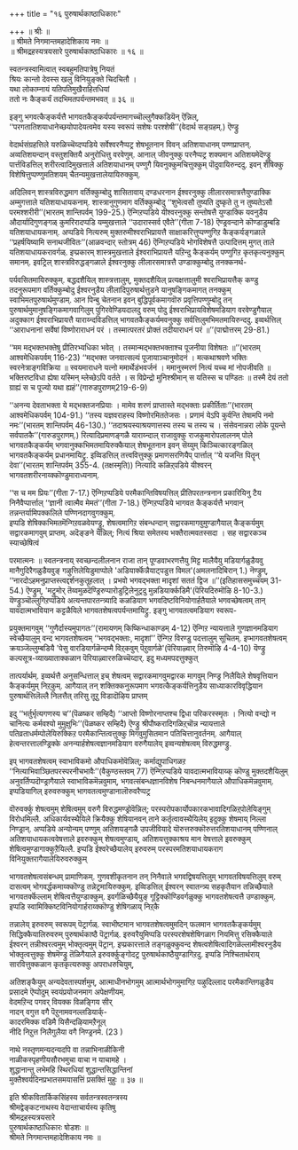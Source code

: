 +++
title = "१६ पुरुषार्थकाष्ठाधिकारः"

+++
॥ श्रीः ॥  
॥ श्रीमते निगमान्तमहादेशिकाय नमः ॥  
॥ श्रीमद्रहस्यत्रयसारे पुरुषार्थकाष्ठाधिकारः ॥ १६ ॥  

स्वतन्त्रस्वामित्वात् स्वबहुमतिपात्रेषु नियतं  
श्रियः कान्तो देवस्स खलु विनियुङ्क्ते चिदचितौ ।  
यथा लोकाम्नायं यतिपतिमुखैराहितधियां  
ततो नः कैङ्कर्यं तदभिमतपर्यन्तमभवत् ॥ ३६ ॥

इङ्गु भगवत्कैङ्कर्यत्तै भागवतकैङ्कर्यपर्यन्तमागच्चॊल्लुगैक्कडियॆन् ऎन्निल्, ‘‘परगतातिशयाधानेच्छयोपादेयत्वमेव यस्य स्वरूपं सशेषः परश्शेषी’’(वेदार्थ सङ्ग्रहम्.) ऎण्ड्रु

वेदार्थसंग्रहत्तिले यरुळिच्चॆय्दप्पडिये सर्वेश्वरनैप्पट्र शेषभूतनान विवन् अतिशयाधानम् पण्णप्राप्तन्. अव्वतिशयन्दान् वस्तुशक्तियै अनुरोधित्तु वरवेणुम्. आनाल् जीवनुक्कु परनैप्पट्र शक्यमान अतिशयमेदॆण्ड्रु पार्त्तविडत्तिल् शरीरत्वादिमुखत्ताले अतिशयाधानम् पण्णुगै यिवनुक्कुमचित्तुक्कुम् पॊदुवायिरुन्ददु. इवन् शेषिक्कु विशेषित्तुप्पण्णुमतिशयम् चैतन्यमुखत्तालेयायिरुक्कुम्.

अदिलिवन् शास्त्रविरुद्धमाग वर्तिक्कुम्बोदु शासितावाय् दण्डधरनान ईश्वरनुक्कु लीलारसमात्रत्तैयुण्डाक्कि अम्मुगत्ताले यतिशयाधायकनाम्. शास्त्रानुगुणमाग वर्तिक्कुम्बोदु ‘‘शुभेत्वसौ तुष्यति दुष्कृते तु न तुष्यतेऽसौ परमश्शरीरी’’(भारतम् शान्तिपर्वम् 199-25.) ऎन्गिऱप्पडिये यीश्वरनुक्कु सन्तोषत्तै युण्डाक्कि यवनुडैय औदार्यादिगुणङ्गळ् कुमरिरादप्पडि यम्मुखत्ताले ‘‘उदारास्सर्व एवैते’’(गीता 7-18) ऎण्ड्रवन्दाने कॊण्डाडुम्बडि यतिशयाधायकनाम्. अप्पडिये नित्यरुम् मुक्तरुमीश्वराभिप्रायत्तै साक्षाकरित्तुप्पण्णुगिऱ कैङ्कर्यङ्गळाले ‘‘प्रहर्षयिष्यामि सनाथजीवितः’’(आळवन्दार् स्तोत्रम् 46) ऎन्गिऱप्पडिये भोगविशेषत्तै उत्पादित्तम् मुगत् ताले यतिशयाधायकरावर्गळ्. इप्प्रकारम् शास्त्रमुखत्ताले ईश्वराभिप्रायत्तै यऱिन्दु कैङ्कर्यम् पण्णुगिऱ कृतकृत्यनुक्कुम् समानम्. इवट्रिल् शास्त्रविरुद्धङ्गळाले ईश्वरनुक्कु लीलारसमात्रत्तै उण्डाक्कुम्बोदु तनक्कनर्थ-

पर्यवसितमायिरुक्कुम्. बद्धदशैयिल् शास्त्रत्तालुम्, मुक्तदशैयिल् प्रत्यक्षत्तालुमी श्वराभिप्रायत्तैक् कण्डु तदनुरूपमाग वर्तिक्कुम्बोदु ईश्वरनुडैय लीलादिपुरुषार्थत्तुडने यानुषङ्गिकमागत् तनक्कुम् स्वाभिमतपुरुषार्थमुण्डाम्. आन पिन्बु चेतनान इवन् बुद्धिपूर्वकमागवॊरु प्रवृत्तिपण्णुम्बोदु तन् पुरुषार्थमुमानुषङ्गिकमागवागिलुम् पुगिरवेण्डियदालदु वरुम् पोदु ईश्वराभिप्रायविशेषमडियाग वरवेण्डुगैयाल् अदुक्काग ईश्वराभिप्रायत्तै याराय्न्दविडत्तिल् भागवतकैङ्कर्यमवनुक्कु सर्वत्तिलुमभिमतमायिरुन्ददु. इव्वर्थत्तिल् ‘‘आराधनानां सर्वेषां विष्णोराराधनं परं । तस्मात्परतरं प्रोक्तं तदीयाराधनं परं ॥’’(पाद्मोत्तरम् 29-81.)

‘‘मम मद्भक्तभक्तेषु प्रीतिरभ्यधिका भवेत् । तस्मान्मद्भक्तभक्ताश्च पूजनीया विशेषतः ॥’’(भारतम्  आश्वमेधिकपर्वम् 116-23) ‘‘मद्भक्त जनवात्सल्यं पूजायाञ्चानुमोदनं । मत्कथाश्रवणे भक्तिः स्वरनेत्राङ्गविक्रिया ॥ स्वयमाराधने यत्नो ममार्थेडंभवर्जनं । ममानुस्मरणं नित्यं यच्च मां नोपजीवति ॥ भक्तिरष्टविधा ह्येषा यस्मिन् म्लेच्छेऽपि वर्तते । स विप्रेन्द्रो मुनिश्श्रीमान् स यतिस्स च पण्डितः ॥ तस्मै देयं ततो ग्राह्यं स च पूज्यो यथा ह्यहं’’(गारुडपुराणम्219-6-9)

‘‘अनन्य देवताभक्ता ये मद्भक्तजनप्रियाः । मामेव शरणं प्राप्तास्ते मद्भक्ताः प्रकीर्तिताः’’(भारतम्  आश्वमेधिकपर्वम् 104-91.) ‘‘तस्य यज्ञवराहस्य विष्णोरमिततेजसः । प्रणामं येऽपि कुर्वन्ति तेषामपि नमो नमः’’(भारतम् शान्तिपर्वम् 46-130.) ‘‘तदाश्रयस्याश्रयणात्तस्य तस्य च तस्य च । संसेवनान्नरा लोके पूयन्ते सर्वपातकै’’(गारुडपुराणम्.) रित्यादिप्रमाणङ्गळै याराय्न्दाल् राजावुक्कु राजकुमारोपलालनम् पोले भागवतकैङ्कर्यम् भगवानुक्कभिमतमायिरुक्कैयाल् शेषभूतनान इवन् सॆय्युम् किञ्चित्कारङ्गळिल् भागवतकैङ्कर्यम् प्रधानमायिट्रु. इव्विडत्तिल् तत्त्ववित्तुक्कु प्रमाणसरणियैप् पार्त्ताल् ‘‘ये यजन्ति पितॄन् देवा’’(भारतम् शान्तिपर्वम् 355-4. (तक्षस्मृति)) नित्यादि कळिऱ्‌पडिये यीश्वरन् भागवतशरीरनाय्क्कॊण्डुमाराध्यनाम्.

‘‘स च मम प्रियः’’(गीता 7-17.) ऎन्गिऱप्पडिये परमैकान्तिविषयत्तिल् प्रीतिपरतन्त्रनान प्रकारियिनु टैय निनैवैप्पार्त्ताल् ‘‘ज्ञानी त्वात्मैव मेमतं’’(गीता 7-18.) ऎन्गिऱप्पडिये भागवत कैङ्कर्यत्तै भगवान् तन्नन्तर्यामिपक्कलिले पण्णिनदागवुगक्कुम्.   
इप्पडि शेषिक्कभिमतमॆन्गिऱवळवेयण्ड्रु, शेषत्वमागिऱ संबन्धन्दान् सद्वारकमागवुमुण्डागैयाल् कैङ्कर्यमुम् सद्वारकमागवुम् प्राप्तम्. अदॆङ्ङने यॆन्निल्; नित्यं श्रिया समेतस्य भक्तैरात्मवतस्सदा । सह सद्वारकञ्च स्याच्छेषित्वं

परमात्मनः ॥ स्वतन्त्रनाय् स्वच्छन्दलीलनान राजा तान् पूण्डवाभरणत्तैयु मिट्ट मालैयैयु मडियार्गळुडैयवु मानैगुदिरैगळुडैयवुङ् गऴुत्तिलेयिडुमाप्पोले 'अडियार्क्कॆन्नैयाट्पडुत्त विमल'(अमलनादिबिरान् 1.) नॆण्ड्रुम्, ‘‘नारदोऽहमनुप्राप्तस्त्वद्दर्शनकुतूहलात् । प्रभवो भगवद्भक्ता मादृशां सततं द्विज ॥’’(इतिहाससमुच्चयम् 31-54.) ऎण्ड्रुम्, 'मट्रुमोर् तॆय्वमुळदॆण्ड्रिरुप्पारोडुट्रिलेनुट्रदु मुन्नडियार्क्कडिमै'(पॆरियदिरुमॊऴि 8-10-3.) यॆण्ड्रुञ्चॊल्लुगिऱप्पडिये अत्यन्तपारतन्त्र्यादि कळडियाग भगवदिष्टविनियोगार्हतैयाले भगवच्छेषत्वम् तान् यावदात्मभावियान कट्टळैयिले भागवतशेषत्वपर्यन्तमायिट्रु. इङ्गु भागवतत्वमडियाग स्वरूप-

प्रयुक्तमागवुम् ‘‘गुणैर्दास्यमुपागतः’’(रामायणम् किष्किन्धाकाण्डम् 4-12) ऎन्गिऱ न्यायत्ताले गुणज्ञानमडियाग स्वेच्छैयालुम् वन्द भागवतशेषत्वम् ‘‘भगवद्भक्ताः, मादृशां’’ ऎन्गिऱ विरण्डु पदत्तालुम् सूचितम्. इप्भागवतशेषत्वम् क्रयञ्जॆल्लुम्बडियै 'पेसु वारडियार्गळॆन्दम्मै विऱ्‌कवुम् पॆऱुवार्गळे'(पॆरियाऴ्वार् तिरुमॊऴि 4-4-10) यॆण्ड्रु कल्पसूत्र-व्याख्याताक्कळान पॆरियाऴ्वाररुळिच्चॆय्दार्. इदु मध्यमपदत्तुक्कुत्

तात्पर्यार्थम्. इव्वर्थत्तै अनुसन्धित्ताल् इच् शेषत्वम् सद्वारकमागवुमद्वारक मागवुम् निण्ड्र निलैयिले शेषवृत्तियान कैङ्कर्यमुम् निऱ्‌कुम्. आगैयाल् तन् शक्तिक्कनुरूपमाग भगवत्कैङ्कर्यत्तिनुडैय साध्याकारविवृद्धियान पुरुषार्थत्तिलॆल्लै निलत्तैत् तरिसु तूऱु विडादॊऴिय प्राप्तम्

इदु ‘‘भर्तुर्भृत्यगणस्य च’’(पॆळष्कर सम्हिदै) ‘‘आप्तो विष्णोरनाप्तश्च द्विधा परिकरस्स्मृतः । नित्यो वन्द्यो न चानित्यः कर्मवश्यो मुमुक्षुभिः’’(पॆळष्कर सम्हिदै) ऎण्ड्रु श्रीपौष्करादिगळिऱ्‌चॊन्न न्यायत्ताले पतिव्रताधर्मम्पोलेयिरुक्किऱ परमैकान्तित्वत्तुक्कु मिगवुमुसितमान पतिचित्तानुवर्तनम्. आगैयाल् हेत्वन्तरत्तालण्ड्रिक्के अनन्यार्हशेषत्वज्ञानमडियाग वरुगैयालेय् इव्वन्यशेषत्वम् विरुद्धमण्ड्रु.

इप् भागवतशेषत्वम् स्वाभाविकमो औपाधिकमोवॆन्निल्; कर्माद्युपाधिगळऱ ‘‘नित्याभिवाञ्छितपरस्परनीचभावैः’’(वैकुण्ठस्तवम् 77) ऎन्गिऱप्पडिये यावदात्मभावियाय्क् कॊण्डु मुक्तदशैयिलुम् अनुवर्तिप्पदॊण्ड्रागैयाले स्वाभाविकमॆन्नवुमाम्, भगवत्संबन्धज्ञानविशेष निबन्धनमागैयाले औपाधिकमॆन्नवुमाम्. इप्पडियागिल् इरुवरुक्कुम् भागवतत्वमुण्डानालॊरुवरैप्पट्र

वॊरुवर्क्कु शेषत्वमुम् शेषित्वमुम् वरुगै विरुद्धमण्ड्रोवॆन्निल्; परस्परोपकार्योपकारकभावादिगळिऱ्‌पोलेयिङ्गुम् विरोधमिल्लै. अधिकार्यवस्थैयिले क्रियैक्कु शेषियानवन् ताने कर्तृत्वावस्थैयिलेय् इदुक्कु शेषमाय् निल्ला निण्ड्रान्. अप्पडिये अन्योन्यम् पण्णुम् अतिशयङ्गळै उपजीवियादे यॊरुत्तरुक्कॊरुत्तरतिशयाधानम् पण्णिनाल् अतिशयाधायकत्ववेषत्ताले इवरुक्कुम् शेषत्वमुण्डाय्, अतिशयत्तुक्काश्रय मान वेषत्ताले इवरुक्कुम् शेषित्वमुण्डागाक्कुऱैयिल्लै. इप्पडि ईश्वरेच्छैयालेय् इरुवरुम् परस्परमतिशयाधायकराग विनियुक्तरागैयालेयिरुवरुक्कुम्

भागवतशेषत्वसंबन्धम् प्रामाणिकम्. गुणवशीकृतनान तन् निनैवाले भगवद्विषयत्तिलुम् भागवतविषयत्तिलुम् वरुम् दासत्वम् भोगवर्द्धकमाय्क्कॊण्डु तन्नेट्रमायिरुक्कुम्. इव्विडत्तिल् ईश्वरन् स्वातन्त्र्य सहकृतैयान तन्निच्छैयाले भागवतर्क्कॆल्लाम् शेषित्वत्तैयुण्डाक्कुम्. इवर्गळिच्छैयैयुङ् गूट्टिक्कॊण्डिवर्गळुक्कु भागवतशेषत्वत्तै उण्डाक्कुम्. इप्पडि स्वामिक्किष्टविनियोगार्हराय्क्कॊण्डु शेषिगळाय् निऱ्‌कै

तन्नालेय् इरुवरुम् स्वरूपम् पॆट्रार्गळ्. स्वाभीष्टमान भागवतशेषत्वमुमदिन् फलमान भागवतकैङ्कर्यमुम् सिद्धिक्कैयालिरुवरुम् पुरुषार्थकाष्ठै पॆट्रार्गळ्. इरुवरैयुमिप्पडि परस्परशेषशेषिगळाग नियमित्तु रसिक्कैयाले ईश्वरन् तन्नीश्वरत्वमुम् भोक्तृत्वमुम् पॆट्रान्. इप्प्रकारत्ताले तङ्गळुक्कुवन्द शेषत्वशेषित्वादिगळॆल्लामीश्वरनुडैय भोक्तृत्वत्तुक्कु शेषमॆण्ड्रु तॆळिगैयाले इरुवर्क्कुङ्गोदट्र पुरुषार्थकाष्ठैयुण्डागिऱदु. इप्पडि निश्चितार्थराय् सारवित्तुक्कळान कृतकृत्यरुक्कु अपराधरुचियुम्,

अतिशङ्कैयुम् अन्यदेवतास्पर्शमुम्, आत्माधीनभोगमुम् आत्मार्थभोगमुमागिऱ पऴुदिल्लाद परमैकान्तिगळुडैय प्रसादमे ऎप्पोदुम् स्वयंप्रयोजनमाग अपेक्षणीयम्.  
वेदमऱिन्द पगवर् वियक्क विळङ्गिय सीर्  
नादन् वगुत्त वगै पॆऱुनामवनल्लडियार्क्-  
कादरमिक्क वडिमै यिसैन्दऴियामऱैनूल्  
नीदि निऱुत्त निलैगुलैया वगै निण्ड्रनमे. (23 )

नाथे नस्तृणमन्यदन्यदपि वा तन्नाभिनाळीकिनी  
नाळीकस्पृहणीयसौरभमुचा वाचा न याचामहे ।  
शुद्धानान्तु लभेमहि स्थिरधियां शुद्धान्तसिद्धान्तिनां  
मुक्तैश्वर्यदिनप्रभातसमयासत्तिं प्रसक्तिं मुहुः ॥ ३७ ॥  

इति श्रीकवितार्किकसिंहस्य सर्वतन्त्रस्वतन्त्रस्य  
श्रीमद्वेङ्कटनाथस्य वेदान्ताचार्यस्य कृतिषु  
श्रीमद्रहस्यत्रयसारे  
पुरुषार्थकाष्ठाधिकारः षोडशः ॥  
श्रीमते निगमान्तमहादेशिकाय नमः ॥
